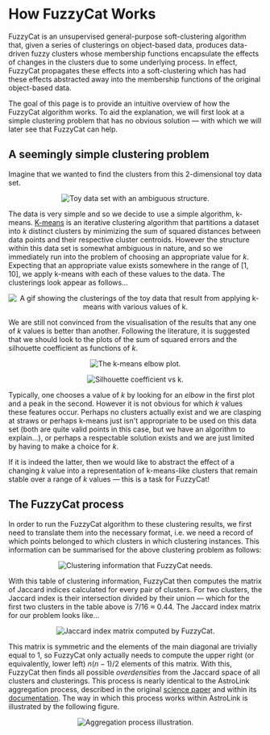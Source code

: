 # How FuzzyCat Works

FuzzyCat is an unsupervised general-purpose soft-clustering algorithm that, given a series of clusterings on object-based data, produces data-driven fuzzy clusters whose membership functions encapsulate the effects of changes in the clusters due to some underlying process. In effect, FuzzyCat propagates these effects into a soft-clustering which has had these effects abstracted away into the membership functions of the original object-based data.

The goal of this page is to provide an intuitive overview of how the FuzzyCat algorithm works. To aid the explanation, we will first look at a simple clustering problem that has no obvious solution &mdash; with which we will later see that FuzzyCat can help.



## A seemingly simple clustering problem

Imagine that we wanted to find the clusters from this 2-dimensional toy data set.

<p align="center">
  <img src="https://raw.githubusercontent.com/william-h-oliver/fuzzycat/main/images/howitworks/data.png" alt="Toy data set with an ambiguous structure."/>
</p>

The data is very simple and so we decide to use a simple algorithm, k-means. [K-means](https://en.wikipedia.org/wiki/K-means_clustering) is an iterative clustering algorithm that partitions a dataset into _k_ distinct clusters by minimizing the sum of squared distances between data points and their respective cluster centroids. However the structure within this data set is somewhat ambiguous in nature, and so we immediately run into the problem of choosing an appropriate value for _k_. Expecting that an appropriate value exists somewhere in the range of [1, 10], we apply k-means with each of these values to the data. The clusterings look appear as follows...

<p align="center">
  <img src="https://raw.githubusercontent.com/william-h-oliver/fuzzycat/main/images/howitworks/k_means_clusterings.gif" alt="A gif showing the clusterings of the toy data that result from applying k-means with various values of k."/>
</p>

We are still not convinced from the visualisation of the results that any one of _k_ values is better than another. Following the literature, it is suggested that we should look to the plots of the sum of squared errors and the silhouette coefficient as functions of _k_.

<p align="center">
  <img src="https://raw.githubusercontent.com/william-h-oliver/fuzzycat/main/images/howitworks/k_means_elbow.png" alt="The k-means elbow plot."/>
</p>

<p align="center">
  <img src="https://raw.githubusercontent.com/william-h-oliver/fuzzycat/main/images/howitworks/k_means_silhouette.png" alt="Silhouette coefficient vs k."/>
</p>

Typically, one chooses a value of _k_ by looking for an _elbow_ in the first plot and a peak in the second. However it is not obvious for which _k_ values these features occur. Perhaps no clusters actually exist and we are clasping at straws or perhaps k-means just isn't appropriate to be used on this data set (both are quite valid points in this case, but we have an algorithm to explain...), or perhaps a respectable solution exists and we are just limited by having to make a choice for _k_.

If it is indeed the latter, then we would like to abstract the effect of a changing _k_ value into a representation of k-means-like clusters that remain stable over a range of _k_ values &mdash; this is a task for FuzzyCat!



## The FuzzyCat process

In order to run the FuzzyCat algorithm to these clustering results, we first need to translate them into the necessary format, i.e. we need a record of which points belonged to which clusters in which clustering instances. This information can be summarised for the above clustering problem as follows:

<p align="center">
  <img src="https://raw.githubusercontent.com/william-h-oliver/fuzzycat/main/images/howitworks/k_means_clustering_info.png" alt="Clustering information that FuzzyCat needs."/>
</p>

With this table of clustering information, FuzzyCat then computes the matrix of Jaccard indices calculated for every pair of clusters. For two clusters, the Jaccard index is their intersection divided by their union &mdash; which for the first two clusters in the table above is 7/16 $\approx$ 0.44. The Jaccard index matrix for our problem looks like...

<p align="center">
  <img src="https://raw.githubusercontent.com/william-h-oliver/fuzzycat/main/images/howitworks/k_means_jaccard_matrix.png" alt="Jaccard index matrix computed by FuzzyCat."/>
</p>

This matrix is symmetric and the elements of the main diagonal are trivially equal to 1, so FuzzyCat only actually needs to compute the upper right (or equivalently, lower left) $n(n - 1)/2$ elements of this matrix. With this, FuzzyCat then finds all possible _overdensities_ from the Jaccard space of all clusters and clusterings. This process is nearly identical to the AstroLink aggregation process, described in the original [science paper](https://doi.org/10.1093/mnras/stae1029) and within its [documentation](https://astrolink.readthedocs.io/). The way in which this process works within AstroLink is illustrated by the following figure.

<p align="center">
  <img src="https://raw.githubusercontent.com/william-h-oliver/fuzzycat/main/images/howitworks/aggregation_process_example.png" alt="Aggregation process illustration."/>
</p>